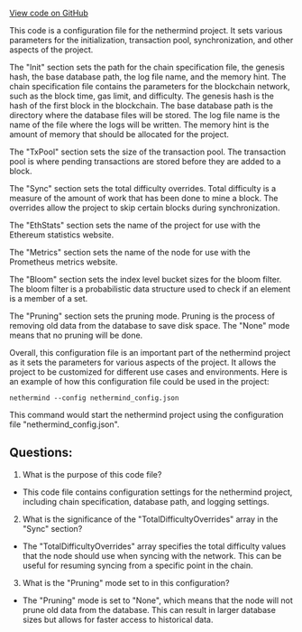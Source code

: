 [View code on GitHub](https://github.com/nethermindeth/nethermind/Nethermind.Runner/configs/kovan_archive.cfg)

This code is a configuration file for the nethermind project. It sets various parameters for the initialization, transaction pool, synchronization, and other aspects of the project. 

The "Init" section sets the path for the chain specification file, the genesis hash, the base database path, the log file name, and the memory hint. The chain specification file contains the parameters for the blockchain network, such as the block time, gas limit, and difficulty. The genesis hash is the hash of the first block in the blockchain. The base database path is the directory where the database files will be stored. The log file name is the name of the file where the logs will be written. The memory hint is the amount of memory that should be allocated for the project.

The "TxPool" section sets the size of the transaction pool. The transaction pool is where pending transactions are stored before they are added to a block.

The "Sync" section sets the total difficulty overrides. Total difficulty is a measure of the amount of work that has been done to mine a block. The overrides allow the project to skip certain blocks during synchronization.

The "EthStats" section sets the name of the project for use with the Ethereum statistics website.

The "Metrics" section sets the name of the node for use with the Prometheus metrics website.

The "Bloom" section sets the index level bucket sizes for the bloom filter. The bloom filter is a probabilistic data structure used to check if an element is a member of a set.

The "Pruning" section sets the pruning mode. Pruning is the process of removing old data from the database to save disk space. The "None" mode means that no pruning will be done.

Overall, this configuration file is an important part of the nethermind project as it sets the parameters for various aspects of the project. It allows the project to be customized for different use cases and environments. Here is an example of how this configuration file could be used in the project:

```
nethermind --config nethermind_config.json
```

This command would start the nethermind project using the configuration file "nethermind_config.json".
## Questions: 
 1. What is the purpose of this code file?
- This code file contains configuration settings for the nethermind project, including chain specification, database path, and logging settings.

2. What is the significance of the "TotalDifficultyOverrides" array in the "Sync" section?
- The "TotalDifficultyOverrides" array specifies the total difficulty values that the node should use when syncing with the network. This can be useful for resuming syncing from a specific point in the chain.

3. What is the "Pruning" mode set to in this configuration?
- The "Pruning" mode is set to "None", which means that the node will not prune old data from the database. This can result in larger database sizes but allows for faster access to historical data.